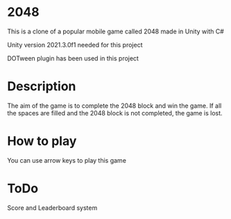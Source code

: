 # 2048

This is a clone of a popular mobile game called 2048 made in Unity with C#

Unity version 2021.3.0f1 needed for this project

DOTween plugin has been used in this project

# Description
The aim of the game is to complete the 2048 block and win the game. If all the spaces are filled and the 2048 block is not completed, the game is lost.

# How to play
You can use arrow keys to play this game

# ToDo
Score and Leaderboard system
